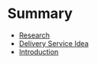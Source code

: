 # Summary

* [Research](research.md)
* [Delivery Service Idea](delivery_service_idea.md)
* [Introduction](README.md)

